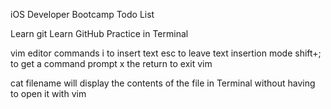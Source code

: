 iOS Developer Bootcamp Todo List

Learn git
Learn GitHub
Practice in Terminal

vim editor commands
i to insert text
esc to leave text insertion mode
shift+; to get a command prompt
x the return to exit vim

cat filename will display the contents of the file in Terminal without having to open it with vim


